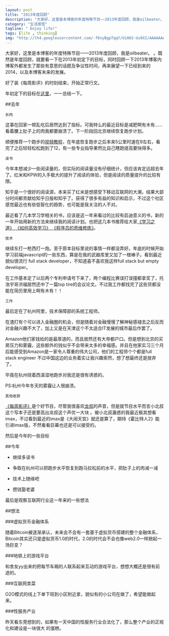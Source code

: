 ```yaml
---
layout: post
title: "2013年度回顾"
description: "大家好，这里是本博客的年度特殊节目——2013年度回顾，我是oilbeater。"
category: "生活感悟"
tagline: " Enjoy life!"
tags: [life , thinking]
img: "http://lh4.googleusercontent.com/-f6nyBgpTqqY/Ui06S-Uu9XI/AAAAAAAAAZI/sRhONYgiTOU/w251-h213-no/original_NS8z_299400002812118f.jpg "
---
```


大家好，这里是本博客的年度特殊节目——2013年度回顾，我是oilbeater。
。既然是年度回顾，就要看一下在2013年初定下的目标，同时回顾一下2013年博客内博客外都发生了那些有意思的话题及争议性时间，再来展望一下已经到来的2014，以及本博客未来的发展。

好了装《每周影评》的时刻结束，开始正常行文。

年初定下的目标在[这里](http://oilbeater.com/2013/01/01/looking-to-2013/)，一一总结一下。

##去年

    长肉

这事在回家一顿乱吃后居然达到了指标。可我特么的最近目标是减肥啊有木有……看着腰上肚子上的肉我都要崩溃了。下一阶段回北京继续恢复跑步计划。

顺便推荐一个跑步的[视频教程](http://study.163.com/plan/planMain.htm?id=1240002#/planMain)，在年底恢复跑步之后本来5公里时速在9左右，看完了之后轻轻松松跑到了12，有一些专业指导果然比自己瞎跑提高要快得多。

    读书

今年本想减少一些阅读量的，但实际的阅读量没有仔细统计，但应该肯定远超去年了。红米和KPW的入手极大的提升了阅读的体验，但是阅读的质量提升的比较有限。

知乎是一个很好的阅读源，本来买了红米是想感受下移动互联网的大潮，结果大部分时间都贡献给知乎日报和知乎了。获得了很多有益的知识和启示，不过这个社区感觉最近也有些低智化的趋势，也可能是我关注的人不对。

最近看了几本学习学相关的书，应该是这一年来看过的比较有启迪意义的书，新的一年开始用新的方法来继续我的阅读计划。也把这几本书推荐给大家[《学习之道》](http://book.douban.com/subject/2345548/),[《如何高效学习》](http://book.douban.com/subject/25783654/),[《程序员的思维修炼》](http://book.douban.com/subject/5372651/)。

    技术

继续东打一枪西打一炮。至于原本目标里说的事情一样都没弄好。年底的时候开始学习前端javascript的一些东西，算是在我的武器库里又加了一根棒子。看到最近貌似很流行 full stack developer，不知道喜不喜欢我这样full stack but empty developer。

在工作基本定了以后两个专利申请号下来了，两个编程比赛误打误撞都拿奖了，托浩宇哥洪福居然还中了一篇top tire的会议论文。不过我工作都找完了这些货都没能在简历里用上啊有木有！！

    工作

最后定在了杭州阿里，技术保障部的系统工程师。

在渣打有个可以进入金融圈的机会，但是随着对金融慢慢了解神秘感褪去之后反而对金融兴趣不大了，加上又是在天津这个不太适合IT发展的城市最后作罢了。

Amazon他们家钱给的是最厚道的，而且居然还有大帝都户口。但是想到北京的买房压力和雾霾，这些额外的钱似乎不会带来太多的幸福感。并且在他家实习三个月后能感受到Amazon是一家令人尊重的伟大公司，他们的工程师个个都是full stack engineer 不过中国这边的业务着实让我兴趣索然，想了想最终还是放弃了。

毕竟在杭州绕着西溪湿地跑步对我还是很有诱惑的。

PS:杭州今年冬天的雾霾让人很崩溃。

    其他收获

[《每周影评》](http://i.youku.com/u/UMTIwNzM2MjA0)是个好节目，尽管我很喜欢[龙叔](http://video.56.com/opera/22121.html#)的声音，但是就节目水平而言小北叔这个写本子还是要高出龙叔这个声优一大块 。被小北叔蛊惑的我最近极其想看imax，不过看到最近的imax是《大闹天宫》就还是算了，期待《霍比特人2》能引进imax版，不然看看巨幕也还是可以接受的。

然后是今年的一些目标

##今年

*  继续多读书

*  争取在杭州可以把跑步水平恢复到跑马拉松前的水平，把肚子上的肉减一减

*  技术上随缘吧

*  攒钱娶老婆

最后是观察互联网行业这一年来的一些想法

##想法

###虚拟货币金融体系

随着Bitcoin被逐渐承认，未来会不会有一套基于虚拟货币搭建的整个金融体系，Bitcoin其实还只是虚拟货币1.0的时代，2.0的时代会不会也像web2.0一样掀起一场巨变？

###地铁上的游戏平台

和舍友yy出来的把每节车厢的人联系起来互动的游戏平台，想想大概还是很有前途的。

###互联网卖菜

O2O模式的线上下单下班到小区附近拿，貌似有的小公司在做了，希望能做起来。

###性服务产业

昨天看东莞想到的，如果有一天中国的性服务行业合法化了，那么整个产业的正规化和建设是一块很大 的蛋糕。
